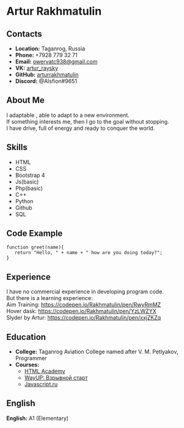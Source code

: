 # Artur Rakhmatulin
## Contacts

* **Location:** Taganrog, Russia
* **Phone:** +7928 779 32 71
* **Email:** owervatc938@gmail.com
* **VK:** [artur_raysky](https://vk.com/artur_raysky)
* **GitHub:** [arturrakhmatulin](https://github.com/ArturRakhmatulin)
* **Discord:** @Alsfion#9651

## About Me

I adaptable , able to adapt to a new environment.  
If something interests me, then I go to the goal without stopping.  
I have drive, full of energy and ready to conquer the world.
 
## Skills
 
 * HTML
 * CSS
 * Bootstrap 4
 * Js(basic)
 * Php(basic)
 * C++
 * Python
 * Github
 * SQL

## Code Example

```
function greet(name){
   return "Hello, " + name + " how are you doing today?";
}
```

## Experience

I have no commercial experience in developing program code.  
But there is a learning experience:  
Aim Training: https://codepen.io/Rakhmatulin/pen/RwyRmMZ  
Hover dask: https://codepen.io/Rakhmatulin/pen/YzLWZYX  
Slyder by Artur: https://codepen.io/Rakhmatulin/pen/xxjZKZq

## Education

- **College:** Taganrog Aviation College named after V. M. Petlyakov, Programmer
-  **Courses:** 
    -   [HTML Academy](https://htmlacademy.ru/courses)
    -   [WayUP: Взрывной старт](https://wayup.in/ru/library/course6)
    -   [Javascript.ru](learn.javascript.ru)

## English

**English:** A1 (Elementary)
